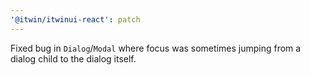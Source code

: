 ```yaml
---
'@itwin/itwinui-react': patch
---
```


Fixed bug in `Dialog`/`Modal` where focus was sometimes jumping from a dialog child to the dialog itself.
